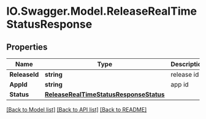 # IO.Swagger.Model.ReleaseRealTimeStatusResponse
## Properties

Name | Type | Description | Notes
------------ | ------------- | ------------- | -------------
**ReleaseId** | **string** | release id | [optional] 
**AppId** | **string** | app id | [optional] 
**Status** | [**ReleaseRealTimeStatusResponseStatus**](ReleaseRealTimeStatusResponseStatus.md) |  | [optional] 

[[Back to Model list]](../README.md#documentation-for-models) [[Back to API list]](../README.md#documentation-for-api-endpoints) [[Back to README]](../README.md)

